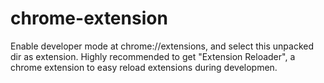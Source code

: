 # chrome-extension

Enable developer mode at chrome://extensions, and select this unpacked dir as extension. Highly recommended to get "Extension Reloader", a chrome extension to easy reload extensions during developmen.